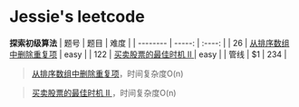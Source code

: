 # Jessie's leetcode

**探索初级算法**
| 题号       | 题目   |  难度  |
| --------   | -----:  | :----:  |
| 26     | [从排序数组中删除重复项](https://github.com/OrangeJessie/Fighting_Leetcode/blob/master/%E5%88%9D%E7%BA%A7%E7%AE%97%E6%B3%95/delete_sorted_array_repetition_num.py) |   easy    |
| 122        |  [买卖股票的最佳时机 II ](https://github.com/OrangeJessie/Fighting_Leetcode/blob/master/%E5%88%9D%E7%BA%A7%E7%AE%97%E6%B3%95/best_time_buy_sale2.py)   |   easy   |
| 管线        |    \$1    |  234  |

> [从排序数组中删除重复项](https://github.com/OrangeJessie/Fighting_Leetcode/blob/master/%E5%88%9D%E7%BA%A7%E7%AE%97%E6%B3%95/delete_sorted_array_repetition_num.py)，时间复杂度O(n)

> [买卖股票的最佳时机 II ](https://github.com/OrangeJessie/Fighting_Leetcode/blob/master/%E5%88%9D%E7%BA%A7%E7%AE%97%E6%B3%95/best_time_buy_sale2.py)，时间复杂度O(n)
